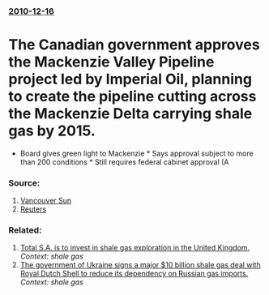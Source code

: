 ### [2010-12-16](/news/2010/12/16/index.md)

# The Canadian government approves the Mackenzie Valley Pipeline project led by Imperial Oil, planning to create the pipeline cutting across the Mackenzie Delta carrying shale gas by 2015. 

* Board gives green light to Mackenzie * Says approval subject to more than 200 conditions * Still requires federal cabinet approval (A


### Source:

1. [Vancouver Sun](http://www.vancouversun.com/news/Mackenzie+pipeline+gets+approved/3989170/story.html)
2. [Reuters](http://www.reuters.com/article/idUSN1625957320101216)

### Related:

1. [Total S.A. is to invest in shale gas exploration in the United Kingdom. ](/news/2014/01/11/total-s-a-is-to-invest-in-shale-gas-exploration-in-the-united-kingdom.md) _Context: shale gas_
2. [The government of Ukraine signs a major $10 billion shale gas deal with Royal Dutch Shell to reduce its dependency on Russian gas imports. ](/news/2013/01/24/the-government-of-ukraine-signs-a-major-10-billion-shale-gas-deal-with-royal-dutch-shell-to-reduce-its-dependency-on-russian-gas-imports.md) _Context: shale gas_
